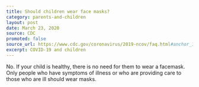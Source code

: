 ```yaml
---
title: Should children wear face masks?
category: parents-and-children
layout: post
date: March 23, 2020
source: CDC
promoted: false
source_url: https://www.cdc.gov/coronavirus/2019-ncov/faq.html#anchor_1584387482747
excerpt: COVID-19 and children
---
```


No. If your child is healthy, there is no need for them to wear a facemask. Only people who have symptoms of illness or who are providing care to those who are ill should wear masks.